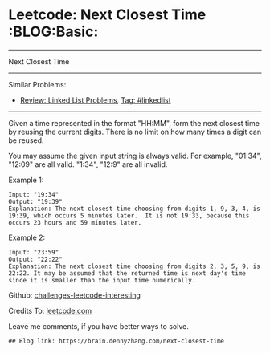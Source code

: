 # Leetcode: Next Closest Time     :BLOG:Basic:


---

Next Closest Time  

---

Similar Problems:  

-   [Review: Linked List Problems](https://brain.dennyzhang.com/review-linkedlist), [Tag: #linkedlist](https://brain.dennyzhang.com/tag/linkedlist)

---

Given a time represented in the format "HH:MM", form the next closest time by reusing the current digits. There is no limit on how many times a digit can be reused.  

You may assume the given input string is always valid. For example, "01:34", "12:09" are all valid. "1:34", "12:9" are all invalid.  

Example 1:  

    Input: "19:34"
    Output: "19:39"
    Explanation: The next closest time choosing from digits 1, 9, 3, 4, is 19:39, which occurs 5 minutes later.  It is not 19:33, because this occurs 23 hours and 59 minutes later.

Example 2:  

    Input: "23:59"
    Output: "22:22"
    Explanation: The next closest time choosing from digits 2, 3, 5, 9, is 22:22. It may be assumed that the returned time is next day's time since it is smaller than the input time numerically.

Github: [challenges-leetcode-interesting](https://github.com/DennyZhang/challenges-leetcode-interesting/tree/master/next-closest-time)  

Credits To: [leetcode.com](https://leetcode.com/problems/next-closest-time/description/)  

Leave me comments, if you have better ways to solve.  

    ## Blog link: https://brain.dennyzhang.com/next-closest-time